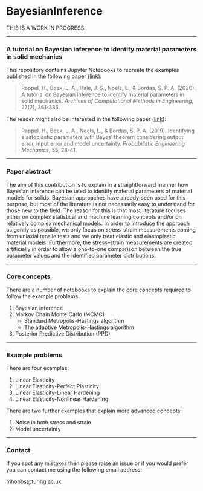 # BayesianInference

THIS IS A WORK IN PROGRESS!

---

### A tutorial on Bayesian inference to identify material parameters in solid mechanics

This repository contains Jupyter Notebooks to recreate the examples published in the following paper ([link](https://doi.org/10.1007/s11831-018-09311-x)):

>Rappel, H., Beex, L. A., Hale, J. S., Noels, L., & Bordas, S. P. A. (2020). A tutorial on Bayesian inference to identify material parameters in solid mechanics. *Archives of Computational Methods in Engineering*, 27(2), 361-385.

The reader might also be interested in the following paper ([link](https://doi.org/10.1016/j.probengmech.2018.08.004)):

>Rappel, H., Beex, L. A., Noels, L., & Bordas, S. P. A. (2019). Identifying elastoplastic parameters with Bayes’ theorem considering output error, input error and model uncertainty. *Probabilistic Engineering Mechanics*, 55, 28-41.

---

### Paper abstract

The aim of this contribution is to explain in a straightforward manner how Bayesian inference can be used to identify material parameters of material models for solids. Bayesian approaches have already been used for this purpose, but most of the literature is not necessarily easy to understand for those new to the field. The reason for this is that most literature focuses either on complex statistical and machine learning concepts and/or on relatively complex mechanical models. In order to introduce the approach as gently as possible, we only focus on stress–strain measurements coming from uniaxial tensile tests and we only treat elastic and elastoplastic material models. Furthermore, the stress–strain measurements are created artificially in order to allow a one-to-one comparison between the true parameter values and the identified parameter distributions.

---

### Core concepts

There are a number of notebooks to explain the core concepts required to follow the example problems.

1) Bayesian inference
2) Markov Chain Monte Carlo (MCMC)
    - Standard Metropolis-Hastings algorithm
    - The adaptive Metropolis-Hastings algorithm
3) Posterior Predictive Distribution (PPD)

---

### Example problems

There are four examples:

1) Linear Elasticity
2) Linear Elasticity-Perfect Plasticity
3) Linear Elasticity-Linear Hardening
4) Linear Elasticity-Nonlinear Hardening

There are two further examples that explain more advanced concepts: 

1) Noise in both stress and strain
2) Model uncertainty

---

### Contact

If you spot any mistakes then please raise an issue or if you would prefer you can contact me using the following email address:

mhobbs@turing.ac.uk 



